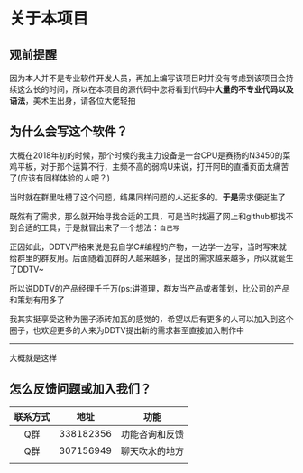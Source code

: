# 关于本项目
## 观前提醒
因为本人并不是专业软件开发人员，再加上编写该项目时并没有考虑到该项目会持续这么长的时间，所以在本项目的源代码中您将看到代码中**大量的不专业代码以及语法**，美术生出身，请各位大佬轻拍

## 为什么会写这个软件？  
大概在2018年初的时候，那个时候的我主力设备是一台CPU是赛扬的N3450的菜鸡平板，对于那个运算不行，主频不高的弱鸡U来说，打开阿B的直播页面太痛苦了(应该有同样体验的人吧？)  
  
当时就在群里吐槽了这个问题，结果同样问题的人还挺多的。**于是**需求便诞生了   
  
既然有了需求，那么就开始寻找合适的工具，可是当时找遍了网上和github都找不到合适的工具，于是就冒出来了一个想法：`自己写`
   
正因如此，DDTV严格来说是我自学C#编程的产物，一边学一边写，当时写来就给群里的群友用。后面随着加群的人越来越多，提出的需求越来越多，所以就诞生了DDTV~
  
所以说DDTV的产品经理千千万(ps:讲道理，群友当产品或者策划，比公司的产品和策划有用多了  
  
我其实挺享受这种为圈子添砖加瓦的感觉的，希望以后有更多的人可以加入到这个圈子，也欢迎更多的人来为DDTV提出新的需求甚至直接加入制作中

---

大概就是这样

## 怎么反馈问题或加入我们？
|联系方式|地址|功能|
|:--:|:--:|:--:|
|Q群|338182356|功能咨询和反馈|
|Q群|307156949|聊天吹水的地方|
||||